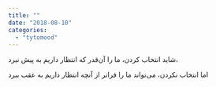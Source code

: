 ```yaml
---
title: ""
date: "2018-08-10"
categories: 
  - "tytomood"
---
```


شاید انتخاب کردن، ما را آن‌قدر که انتظار داریم به پیش نبرد،

اما انتخاب نکردن، می‌تواند ما را فراتر از آنچه انتظار داریم به عقب ببرد
